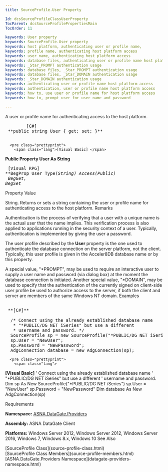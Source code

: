 ```yaml
---
title: SourceProfile.User Property

Id: dcsSourceProfileClassUserProperty
TocParent: dcsSourceProfilePropertiesMain
TocOrder: 11

keywords: User property
keywords: SourceProfile.User property
keywords: host platform, authenticating user or profile name, 
keywords: profile name, authenticating host platform access
keywords: user name, authenticating host platform access
keywords: database files, authenticating user or profile name host platform access
keywords: _Star_PROMPT authentication usage
keywords: database files, _Star_PROMPT authentication usage
keywords: database files, _Star_DOMAIN authentication usage
keywords: _Star_DOMAIN authentication usage
keywords: authenticating user or profile name host platform access
keywords: authentication, user or profile name host platform access
keywords: how to, use user or profile name for host platform access
keywords: how to, prompt user for user name and password

---
```


A user or profile name for authenticating access to the host platform.
<pre class="prettyprint">
        <span class="lang">[C#]</span>
 **public string User { get; set; }** 
      </pre>
      <pre class="prettyprint">
        <span class="lang">[Visual Basic] </span>
 **Public Property User As String** 
      </pre>
      <pre class="prettyprint">
        <span class="lang">[Visual RPG]</span>
 **BegProp User Type(*String) Access(*Public)<br />   BegGet, BegSet** 
      </pre>

Property
 Value

String. Returns or sets a string containing the user or profile name for authenticating access to the host platform.
Remarks

Authentication is the process of verifying that a user with a unique name is the actual user that the name implies. This verification process is also applied to applications running in the security context of a user. Typically, authentication is implemented by giving the user a password.

The user profile described by the **User** property is the one used to authenticate the database connection on the server platform, not the client. Typically, this user profile is given in the Acceler8DB database name or by this property.

A special value, "*PROMPT", may be used to require an interactive user to supply a user name and password (via dialog box) at the moment the database connection is initiated. Another special value, "*DOMAIN", may be used to specify that the authentication of the currently signed on client-side user profile be used to authorize access to the server, if both the client and server are members of the same Windows NT domain. 
Examples

<pre class="prettyprint">
        <span class="lang">
 **[C#]** 
        </span>
  /* Connect using the already established database name 
   * "*PUBLIC/DG NET iSeries" but use a different
   * username and password. */
  SourceProfile sp = new SourceProfile("*PUBLIC/DG NET iSeries");
  sp.User = "NewUser";
  sp.Password = "NewPassword";
  AdgConnection database = new AdgConnection(sp);
</pre>
      <pre class="prettyprint">
        <span class="lang">
 **[Visual Basic]** 
        </span>
  ' Connect using the already established database name 
  ' "*PUBLIC/DG NET iSeries" but use a dIfferent
  ' username and password. 
  Dim sp As New SourceProfile("*PUBLIC/DG NET iSeries")
  sp.User = "NewUser"
  sp.Password = "NewPassword"
  Dim database As New AdgConnection(sp)
</pre>

Requirements

**Namespace:** [ASNA.DataGate.Providers](datagate-providers-namespace.html)

<span> **Assembly:** ASNA DataGate Client</span> 

<span> **Platforms:** Windows Server 2012, Windows Server 2012, Windows Server 2016, Windows 7, Windows 8.x, Windows 10</span>
See Also

<dl />
      [SourceProfile Class](source-profile-class.html)
      <br />
      [SourceProfile Class Members](source-profile-members.html)
      <br />
      [ASNA.DataGate.Providers Namespace](datagate-providers-namespace.html)

